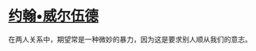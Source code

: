 # [约翰•威尔伍德](https://github.com/miss-shiyi/miss-shiyi/issues/163)

在两人关系中，期望常是一种微妙的暴力，因为这是要求别人顺从我们的意志。 